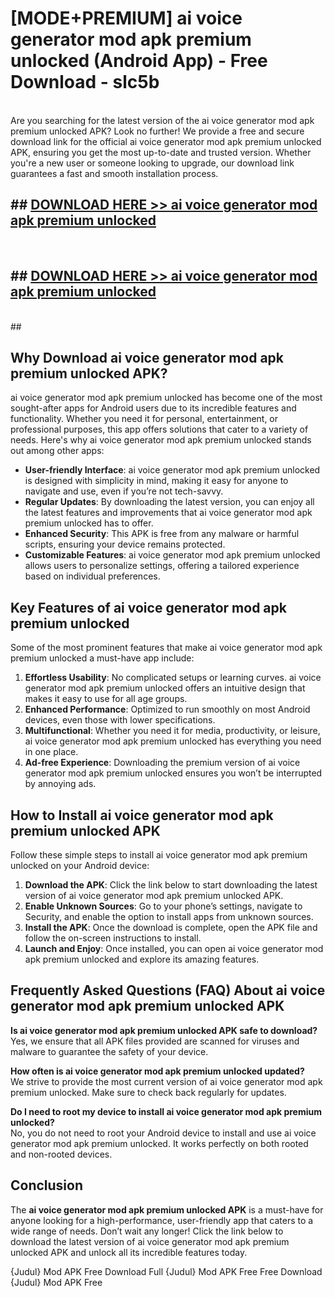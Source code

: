 # [MODE+PREMIUM] ai voice generator mod apk premium unlocked (Android App) - Free Download - slc5b <br>
<br>
Are you searching for the latest version of the ai voice generator mod apk premium unlocked APK? Look no further! We provide a free and secure download link for the official ai voice generator mod apk premium unlocked APK, ensuring you get the most up-to-date and trusted version. Whether you're a new user or someone looking to upgrade, our download link guarantees a fast and smooth installation process.


## ##  [DOWNLOAD HERE >> ai voice generator mod apk premium unlocked](http://freeplayer.one?title=ai_voice_generator_mod_apk_premium_unlocked&ref=apk1)
  <br>

##  ## [DOWNLOAD HERE >> ai voice generator mod apk premium unlocked](http://freeplayer.one?title=ai_voice_generator_mod_apk_premium_unlocked&ref=apk1)
  <br>
  ##



## Why Download ai voice generator mod apk premium unlocked APK?

ai voice generator mod apk premium unlocked has become one of the most sought-after apps for Android users due to its incredible features and functionality. Whether you need it for personal, entertainment, or professional purposes, this app offers solutions that cater to a variety of needs. Here's why ai voice generator mod apk premium unlocked stands out among other apps:

- **User-friendly Interface**: ai voice generator mod apk premium unlocked is designed with simplicity in mind, making it easy for anyone to navigate and use, even if you’re not tech-savvy.
- **Regular Updates**: By downloading the latest version, you can enjoy all the latest features and improvements that ai voice generator mod apk premium unlocked has to offer.
- **Enhanced Security**: This APK is free from any malware or harmful scripts, ensuring your device remains protected.
- **Customizable Features**: ai voice generator mod apk premium unlocked allows users to personalize settings, offering a tailored experience based on individual preferences.

## Key Features of ai voice generator mod apk premium unlocked

Some of the most prominent features that make ai voice generator mod apk premium unlocked a must-have app include:

1. **Effortless Usability**: No complicated setups or learning curves. ai voice generator mod apk premium unlocked offers an intuitive design that makes it easy to use for all age groups.
2. **Enhanced Performance**: Optimized to run smoothly on most Android devices, even those with lower specifications.
3. **Multifunctional**: Whether you need it for media, productivity, or leisure, ai voice generator mod apk premium unlocked has everything you need in one place.
4. **Ad-free Experience**: Downloading the premium version of ai voice generator mod apk premium unlocked ensures you won’t be interrupted by annoying ads.

## How to Install ai voice generator mod apk premium unlocked APK

Follow these simple steps to install ai voice generator mod apk premium unlocked on your Android device:

1. **Download the APK**: Click the link below to start downloading the latest version of ai voice generator mod apk premium unlocked APK.
2. **Enable Unknown Sources**: Go to your phone’s settings, navigate to Security, and enable the option to install apps from unknown sources.
3. **Install the APK**: Once the download is complete, open the APK file and follow the on-screen instructions to install.
4. **Launch and Enjoy**: Once installed, you can open ai voice generator mod apk premium unlocked and explore its amazing features.

## Frequently Asked Questions (FAQ) About ai voice generator mod apk premium unlocked APK

**Is ai voice generator mod apk premium unlocked APK safe to download?**  
Yes, we ensure that all APK files provided are scanned for viruses and malware to guarantee the safety of your device.

**How often is ai voice generator mod apk premium unlocked updated?**  
We strive to provide the most current version of ai voice generator mod apk premium unlocked. Make sure to check back regularly for updates.

**Do I need to root my device to install ai voice generator mod apk premium unlocked?**  
No, you do not need to root your Android device to install and use ai voice generator mod apk premium unlocked. It works perfectly on both rooted and non-rooted devices.

## Conclusion

The **ai voice generator mod apk premium unlocked APK** is a must-have for anyone looking for a high-performance, user-friendly app that caters to a wide range of needs. Don’t wait any longer! Click the link below to download the latest version of ai voice generator mod apk premium unlocked APK and unlock all its incredible features today.

{Judul} Mod APK Free
Download Full {Judul} Mod APK Free
Free Download {Judul} Mod APK Free

